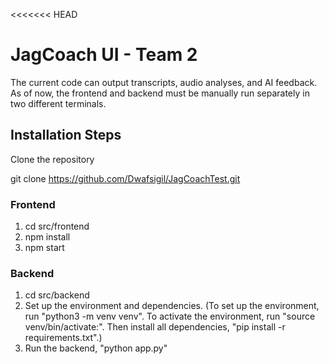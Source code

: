 <<<<<<< HEAD
#  JagCoach UI - Team 2

The current code can output transcripts, audio analyses, and AI feedback. As of now, the frontend and backend must be manually run separately in two different terminals.

## Installation Steps

Clone the repository 

git clone https://github.com/Dwafsigil/JagCoachTest.git

### Frontend 

1. cd src/frontend
2. npm install
3. npm start

### Backend 

1. cd src/backend
2. Set up the environment and dependencies. (To set up the environment, run "python3 -m venv venv". To activate the environment, run "source venv/bin/activate:". Then install all dependencies, "pip install -r requirements.txt".)
3. Run the backend, "python app.py"
